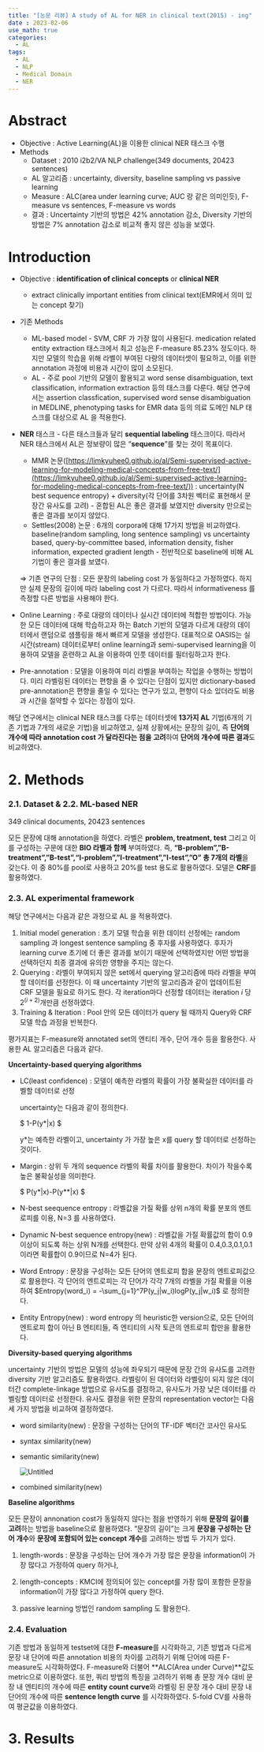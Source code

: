 ```yaml
---
title: "[논문 리뷰] A study of AL for NER in clinical text(2015) - ing"
date : 2023-02-06
use_math: true
categories:
  - AL
tags:
  - AL
  - NLP
  - Medical Domain
  - NER
---
```




# Abstract

- Objective : Active Learning(AL)을 이용한 clinical NER 태스크 수행
- Methods
    - Dataset : 2010 i2b2/VA NLP challenge(349 documents, 20423 sentences)
    - AL 알고리즘 : uncertainty, diversity, baseline sampling vs passive learning
    - Measure : ALC(area under learning curve; AUC 랑 같은 의미인듯), F-measure vs sentences, F-measure vs words
    - 결과 : Uncertainty 기반의 방법은 42% annotation 감소, Diversity 기반의 방법은 7% annotation 감소로 비교적 좋지 않은 성능을 보였다.

# Introduction

- Objective : **identification of clinical concepts** or **clinical NER**
    - extract clinically important entities from clinical text(EMR에서 의미 있는 concept 찾기)
- 기존 Methods
    - ML-based model - SVM, CRF 가 가장 많이 사용된다. medication related entity extraction 태스크에서 최고 성능은 F-measure 85.23% 정도이다. 하지만 모델의 학습을 위해 라벨이 부여된 다량의 데이터셋이 필요하고, 이를 위한 annotation 과정에 비용과 시간이 많이 소모된다.
    - AL - 주로 pool 기반의 모델이 활용되고 word sense disambiguation, text classification, information extraction 등의 태스크를 다룬다. 해당 연구에서는 assertion classfication, supervised word sense disambiguation in MEDLINE, phenotyping tasks for EMR data 등의 의료 도메인 NLP 태스크를 대상으로 AL 을 적용한다.
- **NER** 태스크 - 다른 태스크들과 달리 **sequential labeling** 태스크이다. 따라서 NER 태스크에서 AL은 정보량이 많은 “**sequence**”를 찾는 것이 목표이다.
    - MMR 논문([https://limkyuhee0.github.io/al/Semi-supervised-active-learning-for-modeling-medical-concepts-from-free-text/](https://limkyuhee0.github.io/al/Semi-supervised-active-learning-for-modeling-medical-concepts-from-free-text/)) : uncertainty(N best sequence entropy) + diversity(각 단어를 3차원 벡터로 표현해서 문장간 유사도를 고려) - 혼합된 AL은 좋은 결과를 보였지만 diversity 만으로는 좋은 결과를 보이지 않았다.
    - Settles(2008) 논문 : 6개의 corpora에 대해 17가지 방법을 비교하였다. baseline(random sampling, long sentence sampling) vs uncertainty based, query-by-committee based, information density, fisher information, expected gradient length - 전반적으로 baseline에 비해 AL 기법이 좋은 결과를 보였다.
    
    ⇒ 기존 연구의 단점 : 모든 문장의 labeling cost 가 동일하다고 가정하였다. 하지만 실제 문장의 길이에 따라 labeling cost 가 다르다. 따라서 informativeness 를 측정할 다른 방법을 사용해야 한다.
    
- Online Learning : 주로 대량의 데이터나 실시간 데이터에 적합한 방법이다. 가능한 모든 데이터에 대해 학습하고자 하는 Batch 기반의 모델과 다르게 대량의 데이터에서 랜덤으로 샘플링을 해서 빠르게 모델을 생성한다. 대표적으로 OASIS는 실시간(stream) 데이터로부터 online learning과 semi-supervised learning을 이용하여 모델을 훈련하고 AL을 이용하여 인풋 데이터를 필터링하고자 한다.
- Pre-annotation : 모델을 이용하여 미리 라벨을 부여하는 작업을 수행하는 방법이다. 미리 라벨링된 데이터는 편향을 줄 수 있다는 단점이 있지만 dictionary-based pre-annotation은 편향을 줄일 수 있다는 연구가 있고, 편향이 다소 있더라도 비용과 시간을 절약할 수 있다는 장점이 있다.

해당 연구에서는 clinical NER 태스크를 다루는 데이터셋에 **13가지 AL** 기법(6개의 기존 기법과 7개의 새로운 기법)을 비교하였고, 실제 상황에서는 문장의 길이, 즉 **단어의 개수에 따라 annotation cost 가 달라진다는 점을 고려**하여 **단어의 개수에 따른 결과**도 비교하였다. 

# 2. Methods

### 2.1. Dataset & 2.2. ML-based NER

349 clinical documents, 20423 sentences

모든 문장에 대해 annotation을 하였다. 라벨은 **problem, treatment, test** 그리고 이를 구성하는 구문에 대한 **BIO 라벨과 함께** 부여하였다. 즉, **“B-problem”,”B-treatment”,”B-test”,“I-problem”,”I-treatment”,”I-test”,”O” 총 7개의 라벨**을 갖는다. 이 중 80%를 pool로 사용하고 20%를 test 용도로 활용하였다. 모델은 **CRF**를 활용하였다.

### 2.3. AL experimental framework

해당 연구에서는 다음과 같은 과정으로 AL 을 적용하였다.

1. Initial model generation : 초기 모델 학습을 위한 데이터 선정에는 random sampling 과 longest sentence sampling 중 후자를 사용하였다. 후자가 learning curve 초기에 더 좋은 결과를 보이기 때문에 선택하였지만 어떤 방법을 선택하던지 최종 결과에 유의한 영향을 주지는 않는다. 
2. Querying : 라벨이 부여되지 않은 set에서 querying 알고리즘에 따라 라벨을 부여할 데이터를 선정한다. 이 때 uncertainty 기반의 알고리즘과 같이 업데이트된 CRF 모델을 필요로 하기도 한다. 각 iteration마다 선정할 데이터는 iteration $i$ 당 $2^{(i+2)}$개만큼 선정하였다. 
3. Training & Iteration : Pool 안의 모든 데이터가 query 될 때까지 Query와 CRF 모델 학습 과정을 반복한다. 

평가지표는 F-measure와 annotated set의 엔티티 개수, 단어 개수 등을 활용한다. 사용한 AL 알고리즘은 다음과 같다.

**Uncertainty-based querying algorithms**

- LC(least confidence) : 모델이 예측한 라벨의 확률이 가장 불확실한 데이터를 라벨할 데이터로 선정
    
    uncertainty는 다음과 같이 정의한다.

    $
    1-P(y*|x)
    $    
    
    y*는 예측한 라벨이고, uncertainty 가 가장 높은 x를 query 할 데이터로 선정하는 것이다.
    
- Margin : 상위 두 개의 sequence 라벨의 확률 차이를 활용한다.  차이가 작을수록 높은 불확실성을 의미한다.

    $
    P(y*|x)-P(y**|x)
    $
    
- N-best seequence entropy : 라벨값을 가질 확률 상위 n개의 확률 분포의 엔트로피를 이용, N=3 를 사용하였다.
- Dynamic N-best sequence entropy(new) : 라벨값을 가질 확률값의 합이 0.9 이상이 되도록 하는 상위 N개를 선택한다. 만약 상위 4개의 확률이 0.4,0.3,0.1,0.1 이라면 확률합이 0.9이므로 N=4가 된다.
- Word Entropy : 문장을 구성하는 모든 단어의 엔트로피 합을 문장의 엔트로피값으로 활용한다. 각 단어의 엔트로피는 각 단어가 각각 7개의 라벨을 가질 확률을 이용하여 
$Entropy(word_i) = -\sum_{j=1}^7P(y_j|w_i)logP(y_j|w_i)$ 
로 정의한다.
- Entity Entropy(new) : word entropy 의 heuristic한 version으로, 모든 단어의 엔트로피 합이 아닌 B 엔티티들, 즉 엔티티의 시작 토큰의 엔트로피 합만을 활용한다.

**Diversity-based querying algorithms**

uncertainty 기반의 방법은 모델의 성능에 좌우되기 때문에 문장 간의 유사도를 고려한 diversity 기반 알고리즘도 활용하였다. 라벨링이 된 데이터와 라벨링이 되지 않은 데이터간 complete-linkage 방법으로 유사도를 결정하고, 유사도가 가장 낮은 데이터를 라벨링할 데이터로 선정한다. 유사도 결정을 위한 문장의 representation vector는 다음 세 가지 방법을 비교하여 결정하였다.

- word similarity(new) : 문장을 구성하는 단어의 TF-IDF 벡터간 코사인 유사도
- syntax similarity(new)
- semantic similarity(new)
    
    ![Untitled](https://user-images.githubusercontent.com/69342517/216894357-b9241de3-cd7b-4c8f-af74-4afdb8b5190a.png)
    
- combined similarity(new)

**Baseline algorithms**

모든 문장이 annonation cost가 동일하지 않다는 점을 반영하기 위해 **문장의 길이를 고려**하는 방법을 baseline으로 활용하였다. “문장의 길이”는 크게 **문장을 구성하는 단어 개수**와 **문장에 포함되어 있는 concept 개수**를 고려하는 방법 두 가지가 있다. 

1) length-words : 문장을 구성하는 단어 개수가 가장 많은 문장을 information이 가장 많다고 가정하여 query 하거나,

2) length-concepts : KMCI에 정의되어 있는 concept를 가장 많이 포함한 문장을 information이 가장 많다고 가정하여 query 한다.

3) passive learning 방법인 random sampling 도 활용한다. 

### 2.4. Evaluation
기존 방법과 동일하게 testset에 대한 **F-measure**를 시각화하고, 기존 방법과 다르게 문장 내 단어에 따른 annotation 비용의 차이를 고려하기 위해 단어에 따른 F-measure도 시각화하였다. F-measure와 더불어 **ALC(Area under Curve)**값도 metric으로 이용하였다. 또한, 쿼리 방법의 특징을 고려하기 위해 총 문장 개수 대비 문장 내 엔티티의 개수에 따른 **entity count curve**와 라벨링 된 문장 개수 대비 문장 내 단어의 개수에 따른 **sentence length curve** 를 시각화하였다. 5-fold CV를 사용하여 평균값을 이용하였다. 

# 3. Results
